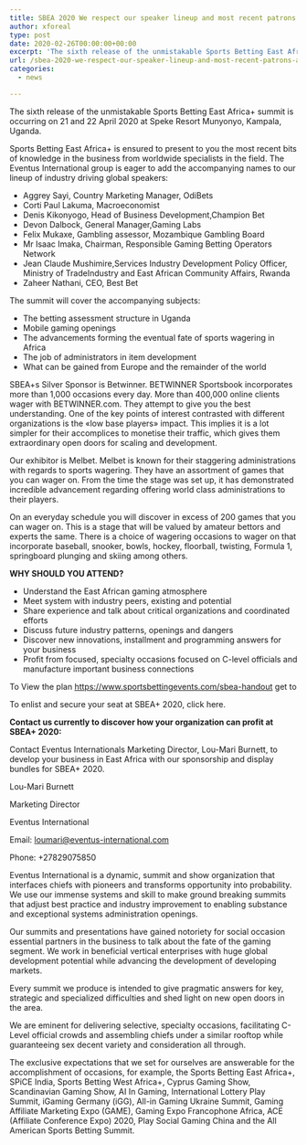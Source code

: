 ```yaml
---
title: SBEA 2020 We respect our speaker lineup and most recent patrons and exhibitors
author: xforeal 
type: post
date: 2020-02-26T00:00:00+00:00
excerpt: 'The sixth release of the unmistakable Sports Betting East Africa+ summit is occurring on 21 and 22 April 2020 at Speke Resort Munyonyo, Kampala, Uganda '
url: /sbea-2020-we-respect-our-speaker-lineup-and-most-recent-patrons-and-exhibitors/
categories:
  - news

---
```

The sixth release of the unmistakable Sports Betting East Africa+ summit is occurring on 21 and 22 April 2020 at Speke Resort Munyonyo, Kampala, Uganda. 

Sports Betting East Africa+ is ensured to present to you the most recent bits of knowledge in the business from worldwide specialists in the field. The Eventus International group is eager to add the accompanying names to our lineup of industry driving global speakers: 

  * Aggrey Sayi, Country Marketing Manager, OdiBets 
  * Corti Paul Lakuma, Macroeconomist 
  * Denis Kikonyogo, Head of Business Development,Champion Bet 
  * Devon Dalbock, General Manager,Gaming Labs 
  * Felix Mukaxe, Gambling assessor, Mozambique Gambling Board 
  * Mr Isaac Imaka, Chairman, Responsible Gaming Betting Operators Network 
  * Jean Claude Mushimire,Services Industry Development Policy Officer, Ministry of TradeIndustry and East African Community Affairs, Rwanda 
  * Zaheer Nathani, CEO, Best Bet 

The summit will cover the accompanying subjects: 

  * The betting assessment structure in Uganda 
  * Mobile gaming openings 
  * The advancements forming the eventual fate of sports wagering in Africa 
  * The job of administrators in item development 
  * What can be gained from Europe and the remainder of the world 

SBEA+s Silver Sponsor is Betwinner. BETWINNER Sportsbook incorporates more than 1,000 occasions every day. More than 400,000 online clients wager with BETWINNER.com. They attempt to give you the best understanding. One of the key points of interest contrasted with different organizations is the &#171;low base players&#187; impact. This implies it is a lot simpler for their accomplices to monetise their traffic, which gives them extraordinary open doors for scaling and development. 

Our exhibitor is Melbet. Melbet is known for their staggering administrations with regards to sports wagering. They have an assortment of games that you can wager on. From the time the stage was set up, it has demonstrated incredible advancement regarding offering world class administrations to their players. 

On an everyday schedule you will discover in excess of 200 games that you can wager on. This is a stage that will be valued by amateur bettors and experts the same. There is a choice of wagering occasions to wager on that incorporate baseball, snooker, bowls, hockey, floorball, twisting, Formula 1, springboard plunging and skiing among others. 

**WHY SHOULD YOU ATTEND?** 

  * Understand the East African gaming atmosphere 
  * Meet system with industry peers, existing and potential 
  * Share experience and talk about critical organizations and coordinated efforts 
  * Discuss future industry patterns, openings and dangers 
  * Discover new innovations, installment and programming answers for your business 
  * Profit from focused, specialty occasions focused on C-level officials and manufacture important business connections 

To View the plan https://www.sportsbettingevents.com/sbea-handout get to 

To enlist and secure your seat at SBEA+ 2020, click here. 

**Contact us currently to discover how your organization can profit at SBEA+ 2020:** 

Contact Eventus Internationals Marketing Director, Lou-Mari Burnett, to develop your business in East Africa with our sponsorship and display bundles for SBEA+ 2020. 

Lou-Mari Burnett 

Marketing Director 

Eventus International 

Email: loumari@eventus-international.com 

Phone: +27829075850 

Eventus International is a dynamic, summit and show organization that interfaces chiefs with pioneers and transforms opportunity into probability. We use our immense systems and skill to make ground breaking summits that adjust best practice and industry improvement to enabling substance and exceptional systems administration openings. 

Our summits and presentations have gained notoriety for social occasion essential partners in the business to talk about the fate of the gaming segment. We work in beneficial vertical enterprises with huge global development potential while advancing the development of developing markets. 

Every summit we produce is intended to give pragmatic answers for key, strategic and specialized difficulties and shed light on new open doors in the area. 

We are eminent for delivering selective, specialty occasions, facilitating C-Level official crowds and assembling chiefs under a similar rooftop while guaranteeing sex decent variety and consideration all through. 

The exclusive expectations that we set for ourselves are answerable for the accomplishment of occasions, for example, the Sports Betting East Africa+, SPiCE India, Sports Betting West Africa+, Cyprus Gaming Show, Scandinavian Gaming Show, AI In Gaming, International Lottery Play Summit, iGaming Germany (iGG), All-in Gaming Ukraine Summit, Gaming Affiliate Marketing Expo (GAME), Gaming Expo Francophone Africa, ACE (Affiliate Conference Expo) 2020, Play Social Gaming China and the All American Sports Betting Summit.